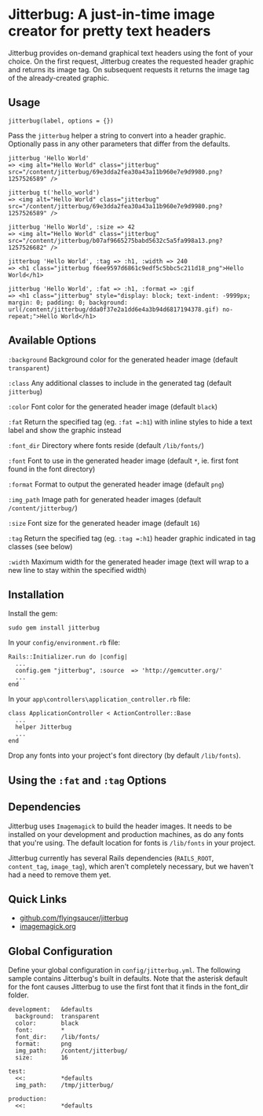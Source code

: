 # Jitterbug: A just-in-time image creator for pretty text headers

Jitterbug provides on-demand graphical text headers using the font of your choice. On the first request, Jitterbug creates the requested header graphic and returns its image tag. On subsequent requests it returns the image tag of the already-created graphic.

## Usage

    jitterbug(label, options = {})
    
Pass the `jitterbug` helper a string to convert into a header graphic. Optionally pass in any other parameters that differ from the defaults.

    jitterbug 'Hello World'
    => <img alt="Hello World" class="jitterbug" src="/content/jitterbug/69e3dda2fea30a43a11b960e7e9d9980.png?1257526589" />

    jitterbug t('hello_world')
    => <img alt="Hello World" class="jitterbug" src="/content/jitterbug/69e3dda2fea30a43a11b960e7e9d9980.png?1257526589" />

    jitterbug 'Hello World', :size => 42
    => <img alt="Hello World" class="jitterbug" src="/content/jitterbug/b07af9665275babd5632c5a5fa998a13.png?1257526682" />

    jitterbug 'Hello World', :tag => :h1, :width => 240
    => <h1 class="jitterbug f6ee9597d6861c9edf5c5bbc5c211d18_png">Hello World</h1>

    jitterbug 'Hello World', :fat => :h1, :format => :gif
    => <h1 class="jitterbug" style="display: block; text-indent: -9999px; margin: 0; padding: 0; background: url(/content/jitterbug/dda0f37e2a1dd6e4a3b94d6817194378.gif) no-repeat;">Hello World</h1>
    
## Available Options

`:background` Background color for the generated header image (default `transparent`)

`:class` Any additional classes to include in the generated tag (default `jitterbug`)

`:color` Font color for the generated header image (default `black`)

`:fat` Return the specified tag (eg. `:fat =:h1`) with inline styles to hide a text label and show the graphic instead

`:font_dir` Directory where fonts reside (default `/lib/fonts/`)

`:font` Font to use in the generated header image (default `*`, ie. first font found in the font directory)

`:format` Format to output the generated header image (default `png`)

`:img_path` Image path for generated header images (default `/content/jitterbug/`)

`:size` Font size for the generated header image (default `16`)

`:tag` Return the specified tag (eg. `:tag =:h1`) header graphic indicated in tag classes (see below)

`:width` Maximum width for the generated header image (text will wrap to a new line to stay within the specified width)

## Installation

Install the gem:

    sudo gem install jitterbug

In your `config/environment.rb` file:

    Rails::Initializer.run do |config|
      ...
      config.gem "jitterbug", :source  => 'http://gemcutter.org/'
      ...
    end

In your `app\controllers\application_controller.rb` file:

    class ApplicationController < ActionController::Base
      ...
      helper Jitterbug
      ...
    end

Drop any fonts into your project's font directory (by default `/lib/fonts`).

## Using the `:fat` and `:tag` Options



## Dependencies

Jitterbug uses `Imagemagick` to build the header images. It needs to be installed on your development and production machines, as do any fonts that you're using. The default location for fonts is `/lib/fonts` in your project.

Jitterbug currently has several Rails dependencies (`RAILS_ROOT`, `content_tag`, `image_tag`), which aren't completely necessary, but we haven't had a need to remove them yet.

## Quick Links

 * [github.com/flyingsaucer/jitterbug](http://github.com/flyingsaucer/jitterbug)
 * [imagemagick.org](http://www.imagemagick.org/script/index.php)

## Global Configuration

Define your global configuration in `config/jitterbug.yml`. The following sample contains Jitterbug's built in defaults. Note that the asterisk default for the font causes Jitterbug to use the first font that it finds in the font_dir folder.

    development:   &defaults
      background:  transparent
      color:       black
      font:        *
      font_dir:    /lib/fonts/
      format:      png
      img_path:    /content/jitterbug/
      size:        16

    test:
      <<:          *defaults
      img_path:    /tmp/jitterbug/

    production:
      <<:          *defaults